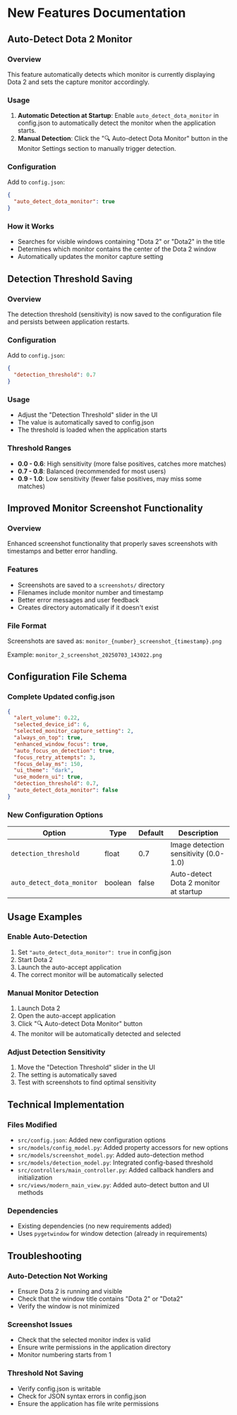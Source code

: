 # New Features Documentation

## Auto-Detect Dota 2 Monitor

### Overview

This feature automatically detects which monitor is currently displaying Dota 2 and sets the capture monitor accordingly.

### Usage

1. **Automatic Detection at Startup**: Enable `auto_detect_dota_monitor` in config.json to automatically detect the monitor when the application starts.
2. **Manual Detection**: Click the "🔍 Auto-detect Dota Monitor" button in the Monitor Settings section to manually trigger detection.

### Configuration

Add to `config.json`:

```json
{
  "auto_detect_dota_monitor": true
}
```

### How it Works

- Searches for visible windows containing "Dota 2" or "Dota2" in the title
- Determines which monitor contains the center of the Dota 2 window
- Automatically updates the monitor capture setting

## Detection Threshold Saving

### Overview

The detection threshold (sensitivity) is now saved to the configuration file and persists between application restarts.

### Configuration

Add to `config.json`:

```json
{
  "detection_threshold": 0.7
}
```

### Usage

- Adjust the "Detection Threshold" slider in the UI
- The value is automatically saved to config.json
- The threshold is loaded when the application starts

### Threshold Ranges

- **0.0 - 0.6**: High sensitivity (more false positives, catches more matches)
- **0.7 - 0.8**: Balanced (recommended for most users)
- **0.9 - 1.0**: Low sensitivity (fewer false positives, may miss some matches)

## Improved Monitor Screenshot Functionality

### Overview

Enhanced screenshot functionality that properly saves screenshots with timestamps and better error handling.

### Features

- Screenshots are saved to a `screenshots/` directory
- Filenames include monitor number and timestamp
- Better error messages and user feedback
- Creates directory automatically if it doesn't exist

### File Format

Screenshots are saved as: `monitor_{number}_screenshot_{timestamp}.png`

Example: `monitor_2_screenshot_20250703_143022.png`

## Configuration File Schema

### Complete Updated config.json

```json
{
  "alert_volume": 0.22,
  "selected_device_id": 6,
  "selected_monitor_capture_setting": 2,
  "always_on_top": true,
  "enhanced_window_focus": true,
  "auto_focus_on_detection": true,
  "focus_retry_attempts": 3,
  "focus_delay_ms": 150,
  "ui_theme": "dark",
  "use_modern_ui": true,
  "detection_threshold": 0.7,
  "auto_detect_dota_monitor": false
}
```

### New Configuration Options

| Option | Type | Default | Description |
|--------|------|---------|-------------|
| `detection_threshold` | float | 0.7 | Image detection sensitivity (0.0-1.0) |
| `auto_detect_dota_monitor` | boolean | false | Auto-detect Dota 2 monitor at startup |

## Usage Examples

### Enable Auto-Detection

1. Set `"auto_detect_dota_monitor": true` in config.json
2. Start Dota 2
3. Launch the auto-accept application
4. The correct monitor will be automatically selected

### Manual Monitor Detection

1. Launch Dota 2
2. Open the auto-accept application
3. Click "🔍 Auto-detect Dota Monitor" button
4. The monitor will be automatically detected and selected

### Adjust Detection Sensitivity

1. Move the "Detection Threshold" slider in the UI
2. The setting is automatically saved
3. Test with screenshots to find optimal sensitivity

## Technical Implementation

### Files Modified

- `src/config.json`: Added new configuration options
- `src/models/config_model.py`: Added property accessors for new options
- `src/models/screenshot_model.py`: Added auto-detection method
- `src/models/detection_model.py`: Integrated config-based threshold
- `src/controllers/main_controller.py`: Added callback handlers and initialization
- `src/views/modern_main_view.py`: Added auto-detect button and UI methods

### Dependencies

- Existing dependencies (no new requirements added)
- Uses `pygetwindow` for window detection (already in requirements)

## Troubleshooting

### Auto-Detection Not Working

- Ensure Dota 2 is running and visible
- Check that the window title contains "Dota 2" or "Dota2"
- Verify the window is not minimized

### Screenshot Issues

- Check that the selected monitor index is valid
- Ensure write permissions in the application directory
- Monitor numbering starts from 1

### Threshold Not Saving

- Verify config.json is writable
- Check for JSON syntax errors in config.json
- Ensure the application has file write permissions
